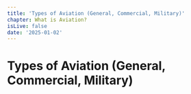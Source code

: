 ```yaml
---
title: 'Types of Aviation (General, Commercial, Military)'
chapter: What is Aviation?
isLive: false
date: '2025-01-02'
---
```


# Types of Aviation (General, Commercial, Military)

